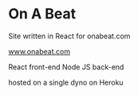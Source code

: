 # On A Beat

Site written in React for onabeat.com

www.onabeat.com


React front-end 
Node JS back-end

hosted on a single dyno on Heroku
